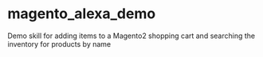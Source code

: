 # magento_alexa_demo
Demo skill for adding items to a Magento2 shopping cart and searching the inventory for products by name
